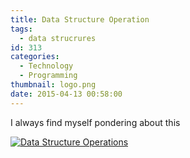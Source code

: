 ```yaml
---
title: Data Structure Operation
tags:
  - data strucrures
id: 313
categories:
  - Technology
  - Programming
thumbnail: logo.png
date: 2015-04-13 00:58:00
---
```


I always find myself pondering about this

<!-- more -->

[![](data-structure-operation/datastructures.png "Data Structure Operations")](data-structure-operation/datastructures.png)
